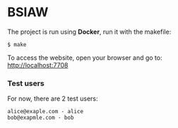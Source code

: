 # BSIAW

The project is run using **Docker**, run it with the makefile:

```
$ make
```

To access the website, open your browser and go to:  
[http://localhost:7708](http://localhost:7708)

### Test users
For now, there are 2 test users:
```angular2html
alice@exaple.com - alice
bob@exapmle.com - bob
```